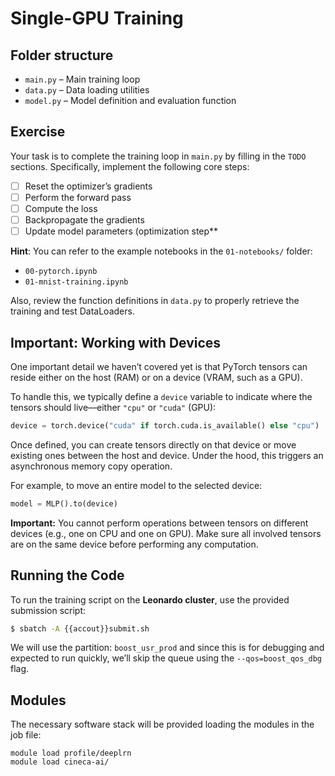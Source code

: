 # Single-GPU Training

## Folder structure

- `main.py` – Main training loop
- `data.py` – Data loading utilities
- `model.py` – Model definition and evaluation function

## Exercise

Your task is to complete the training loop in `main.py` by filling in the `TODO` sections. Specifically, implement the following core steps:

- [ ] Reset the optimizer’s gradients
- [ ] Perform the forward pass
- [ ] Compute the loss
- [ ] Backpropagate the gradients
- [ ] Update model parameters (optimization step**

**Hint**: You can refer to the example notebooks in the `01-notebooks/` folder:
- `00-pytorch.ipynb`
- `01-mnist-training.ipynb`

Also, review the function definitions in `data.py` to properly retrieve the training and test DataLoaders.


## Important: Working with Devices

One important detail we haven’t covered yet is that PyTorch tensors can reside either on the host (RAM) or on a device (VRAM, such as a GPU).

To handle this, we typically define a `device` variable to indicate where the tensors should live—either `"cpu"` or `"cuda"` (GPU):

```python
device = torch.device("cuda" if torch.cuda.is_available() else "cpu")
```

Once defined, you can create tensors directly on that device or move existing ones between the host and device. Under the hood, this triggers an asynchronous memory copy operation.

For example, to move an entire model to the selected device:

```python
model = MLP().to(device)
```

**Important:** You cannot perform operations between tensors on different devices (e.g., one on CPU and one on GPU). Make sure all involved tensors are on the same device before performing any computation.

##  Running the Code

To run the training script on the **Leonardo cluster**, use the provided submission script:

```bash
$ sbatch -A {{accout}}submit.sh
```
We will use the partition: `boost_usr_prod` and since this is for debugging and expected to run quickly, we’ll skip the queue using the `--qos=boost_qos_dbg` flag.

## Modules

The necessary software stack will be provided loading the modules in the job file:
```
module load profile/deeplrn
module load cineca-ai/
```
